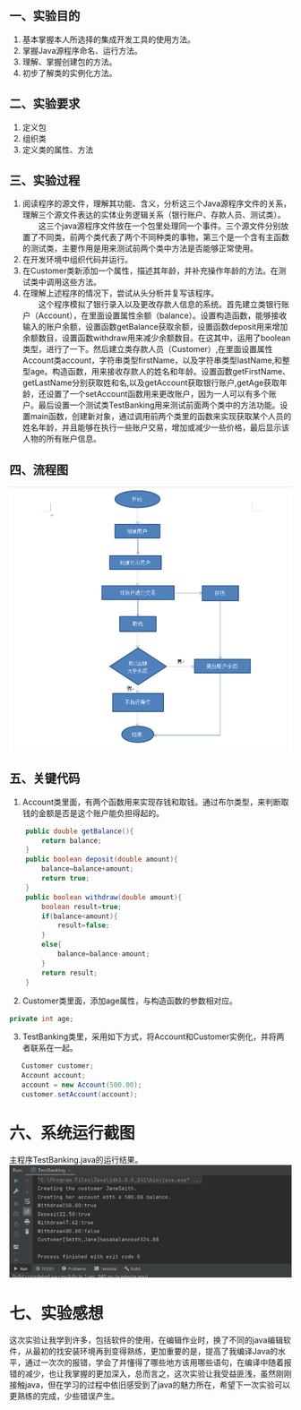 
## 一、实验目的
1. 基本掌握本人所选择的集成开发工具的使用方法。
2. 掌握Java源程序命名、运行方法。
3. 理解、掌握创建包的方法。
4. 初步了解类的实例化方法。

## 二、实验要求
1. 定义包
2. 组织类
3. 定义类的属性、方法

## 三、实验过程
1. 阅读程序的源文件，理解其功能、含义，分析这三个Java源程序文件的关系，理解三个源文件表达的实体业务逻辑关系（银行账户、存款人员、测试类）。<br>
&emsp;&emsp;这三个java源程序文件放在一个包里处理同一个事件。三个源文件分别放置了不同类，前两个类代表了两个不同种类的事物，第三个是一个含有主函数的测试类，主要作用是用来测试前两个类中方法是否能够正常使用。<br>
2. 在开发环境中组织代码并运行。<br>
3. 在Customer类新添加一个属性，描述其年龄，并补充操作年龄的方法。在测试类中调用这些方法。<br>
4. 在理解上述程序的情况下，尝试从头分析并复写该程序。<br>
&emsp;&emsp;这个程序模拟了银行录入以及更改存款人信息的系统。首先建立类银行账户（Account），在里面设置属性余额（balance）。设置构造函数，能够接收输入的账户余额，设置函数getBalance获取余额，设置函数deposit用来增加余额数目，设置函数withdraw用来减少余额数目。在这其中，运用了boolean类型，进行了一下。然后建立类存款人员（Customer）,在里面设置属性Account类account，字符串类型firstName，以及字符串类型lastName,和整型age。构造函数，用来接收存款人的姓名和年龄。设置函数getFirstName、getLastName分别获取姓和名,以及getAccount获取银行账户,getAge获取年龄，还设置了一个setAccount函数用来更改账户，因为一人可以有多个账户。最后设置一个测试类TestBanking用来测试前面两个类中的方法功能。设置main函数，创建新对象，通过调用前两个类里的函数来实现获取某个人员的姓名年龄，并且能够在执行一些账户交易，增加或减少一些价格，最后显示该人物的所有账户信息。

## 四、流程图
![avatar](https://github.com/Jiaziyi02/lab1/blob/main/%E5%BE%AE%E4%BF%A1%E6%88%AA%E5%9B%BE_20211026001727.png)

## 五、关键代码
1. Account类里面，有两个函数用来实现存钱和取钱。通过布尔类型，来判断取钱的金额是否是这个账户能负担得起的。
```java 
    public double getBalance(){
        return balance;
    }
    public boolean deposit(double amount){
        balance=balance+amount;
        return true;
    }
    public boolean withdraw(double amount){
        boolean result=true;
        if(balance<amount){
            result=false;
        }
        else{
            balance=balance-amount;
        }
        return result;
    }
```
2. Customer类里面，添加age属性，与构造函数的参数相对应。
```java
private int age;
```
3. TestBanking类里，采用如下方式，将Account和Customer实例化，并将两者联系在一起。
 ```java
    Customer customer;
    Account account;
    account = new Account(500.00);
    customer.setAccount(account);
 ```
 
# 六、系统运行截图
主程序TestBanking.java的运行结果。
![avatar](https://github.com/Jiaziyi02/lab1/blob/main/%E5%BE%AE%E4%BF%A1%E6%88%AA%E5%9B%BE_20211025235200.png)

# 七、实验感想
这次实验让我学到许多，包括软件的使用，在编辑作业时，换了不同的java编辑软件，从最初的找安装环境再到变得熟练，更加重要的是，提高了我编译Java的水平，通过一次次的报错，学会了并懂得了哪些地方该用哪些语句，在编译中随着报错的减少，也让我掌握的更加深入，总而言之，这次实验让我受益匪浅，虽然刚刚接触java，但在学习的过程中依旧感受到了java的魅力所在，希望下一次实验可以更熟练的完成，少些错误产生。
